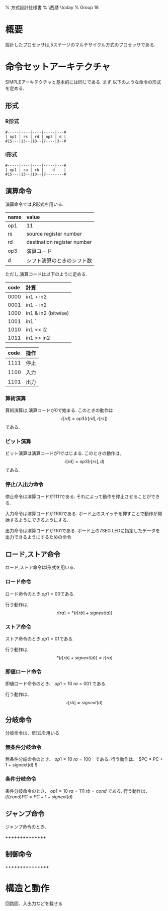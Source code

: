 % 方式設計仕様書
% \西暦 \today
% Group 18

# 概要

設計したプロセッサは,5ステージのマルチサイクル方式のプロセッサである.


# 命令セットアーキテクチャ

SIMPLEアーキテクチャと基本的には同じである.
まず,以下のような命令の形式を定める.

## 形式

### R形式

```
#-----|----|----|-----|---#
| op1 | rs | rd | op3 | d |
#15---|13--|10--|7----|3--#
```

### I形式

```
#-----|----|----|-----|---#
| op1 | ra | rb |    d    |
#15---|13--|10--|7--------#
```

## 演算命令

演算命令では,R形式を用いる.

| name | value                       |
|:-----|:----------------------------|
| op1  | 11                          |
| rs   | source register number      |
| rd   | destination register number |
| op3  | 演算コード                  |
| d    | シフト演算のときのシフト数  |

ただし,演算コードは以下のように定める.

| code | 計算                  |
|:-----|:----------------------|
| 0000 | in1 + in2             |
| 0001 | in1 - in2             |
| 1000 | in1 & in2 (bitwise)   |
| 1001 | in1 `|` in2 (bitwise) |
| 1010 | in1 << i2             |
| 1011 | in1 >> in2            |

| code | 操作 |
|:-----|:-----|
| 1111 | 停止 |
| 1100 | 入力 |
| 1101 | 出力 |


### 算術演算

算術演算は,演算コードが0で始まる.
このときの動作は
$$ r[rd] = op3(r[rd], r[rs]) $$
である.

### ビット演算

ビット演算は演算コードが1ではじまる.
このときの動作は,
$$ r[rd] = op3(r[rs], d) $$
である.

### 停止/入出力命令

停止命令は演算コードが1111である.
それによって動作を停止させることができる.

入力命令は演算コードが1100である.
ボード上のスイッチを押すことで動作が開始するようにできるようにする.

出力命令は演算コードが1101である.
ボード上の7SEG LEDに指定したデータを出力できるようにするための命令

## ロード,ストア命令

ロード,ストア命令はI形式を用いる.

### ロード命令

ロード命令のとき,$op1 = 00$である.

行う動作は,
$$r[ra] = *(r[rb] + signext(d)) $$

### ストア命令

ストア命令のとき,$op1 = 01$である.

行う動作は,
$$*(r[rb] + signext(d)) = r[ra]$$

### 即値ロード命令

即値ロード命令のとき、
$op1 = 10$
$ra = 001$
である.

行う動作は、
$$r[rb] = signext(d)$$


## 分岐命令

分岐命令は、I形式を用いる

### 無条件分岐命令

無条件分岐命令のとき、
$op1 = 10$ $ra = 100$　である.
行う動作は、
$PC = PC + 1 + signext(d) $

### 条件分岐命令

条件分岐命令のとき、
$op1=10$ $ra = 111$ $rb = cond$ である.
行う動作は、
$if(cond) PC = PC + 1 + signext(d)$

## ジャンプ命令

ジャンプ命令のとき、

 ++++++++++++++

## 制御命令

  +++++++++++++++


# 構造と動作

回路図、入出力などを載せる
